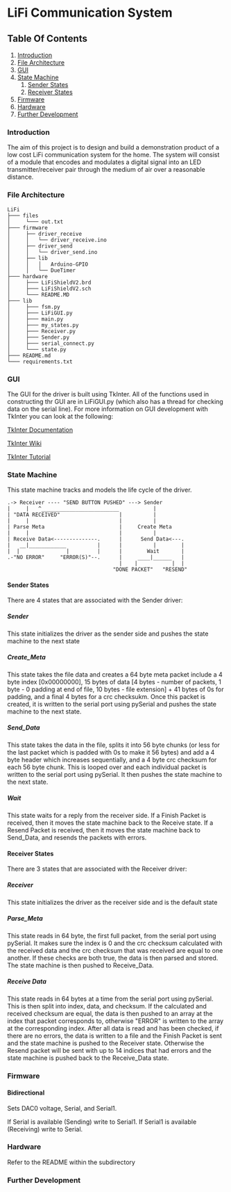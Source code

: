 # LiFi Communication System

## Table Of Contents
1. [Introduction](#introduction)
2. [File Architecture](#file-architecture)
3. [GUI](#gui)
4. [State Machine](#state-machine)
    1. [Sender States](#sender-states)
    2. [Receiver States](#receiver-states)
6. [Firmware](#firmware)
7. [Hardware](#hardware)
8. [Further Development](#further-development)

### Introduction
The aim of this project is to design and build a demonstration product of a low cost LiFi communication system for the 
home. The system will consist of a module that encodes and modulates a digital signal into an LED transmitter/receiver 
pair through the medium of air over a reasonable distance.

### File Architecture
```
LiFi
├─── files
│     └─── out.txt
├─── firmware
│     ├── driver_receive
│     │   └── driver_receive.ino
│     ├── driver_send
│     │   └── driver_send.ino
│     ├── lib
│     │   │   Arduino-GPIO
│     │   └── DueTimer
├─── hardware
│     ├─── LiFiShieldV2.brd
│     ├─── LiFiShieldV2.sch
│     └─── README.MD
├─── lib
│     ├─── fsm.py
│     ├─── LiFiGUI.py
│     ├─── main.py
│     ├─── my_states.py
│     ├─── Receiver.py
│     ├─── Sender.py
│     ├─── serial_connect.py
│     └─── state.py
├─── README.md
└─── requirements.txt
```


### GUI
The GUI for the driver is built using TkInter. All of the functions used in constructing thr GUI are in LiFiGUI.py (which also
has a thread for checking data on the serial line). For more information on GUI development with TkInter you can look at the 
following:

[TkInter Documentation](https://docs.python.org/3/library/tk.html)

[TkInter Wiki](https://wiki.python.org/moin/TkInter)

[TkInter Tutorial](https://likegeeks.com/python-gui-examples-tkinter-tutorial/)


### State Machine

This state machine tracks and models the life cycle of the driver.

```
.-> Receiver ---- "SEND BUTTON PUSHED" ---> Sender
|     |   ^_________________________           |
| "DATA RECEIVED"                   |          |
|     |                             |          |
| Parse Meta                        |     Create Meta
|     |                             |          |
| Receive Data<--------------.      |      Send Data<---.
|   __|____________          |      |          |        |    
|  |               |         |      |        Wait       |
.-"NO ERROR"     "ERROR(S)"--.      |     ____|______   |
                                    |    |           |  |
                                  "DONE PACKET"   "RESEND"
```

#### Sender States
There are 4 states that are associated with the Sender driver:

##### Sender
This state initializes the driver as the sender side and pushes the state machine to the next state

##### Create_Meta
This state takes the file data and creates a 64 byte meta packet include a 4 byte index [0x00000000], 15 bytes of data
[4 bytes - number of packets, 1 byte - 0 padding at end of file, 10 bytes - file extension] + 41 bytes of 0s for 
padding, and a final 4 bytes for a crc checksukm. Once this packet is created, it is written to the serial port using 
pySerial and pushes the state machine to the next state.

##### Send_Data
This state takes the data in the file, splits it into 56 byte chunks (or less for the last packet which is padded with 
0s to make it 56 bytes) and add a 4 byte header which increases sequentially, and a 4 byte crc checksum for each 56 
byte chunk. This is looped over and each individual packet is written to the serial port using pySerial. It then pushes 
the state machine to the next state.

##### Wait
This state waits for a reply from the receiver side. If a Finish Packet is received, then it moves the state machine 
back to the Receive state. If a Resend Packet is received, then it moves the state machine back to Send_Data, and 
resends the packets with errors.

#### Receiver States
There are 3 states that are associated with the Receiver driver:

##### Receiver
This state initializes the driver as the receiver side and is the default state

##### Parse_Meta
This state reads in 64 byte, the first full packet, from the serial port using pySerial. It makes sure the index is 0 
and the crc checksum calculated with the received data and the crc checksum that was received are equal to one another.
If these checks are both true, the data is then parsed and stored. The state machine is then pushed to Receive_Data.

##### Receive Data
This state reads in 64 bytes at a time from the serial port using pySerial. This is then split into index, data, and 
checksum. If the calculated and received checksum are equal, the data is then pushed to an array at the index that 
packet corresponds to, otherwise "ERROR" is written to the array at the corresponding index. After all data is read and
has been checked, if there are no errors, the data is written to a file and the Finish Packet is sent and the state
machine is pushed to the Receiver state. Otherwise the Resend packet will be sent with up to 14 indices that had errors
and the state machine is pushed back to the Receive_Data state.

### Firmware

#### Bidirectional
Sets DAC0 voltage, Serial, and Serial1.

If Serial is available (Sending) write to Serial1. If Serial1 is available (Receiving) write to Serial.

### Hardware
Refer to the README within the subdirectory

### Further Development
